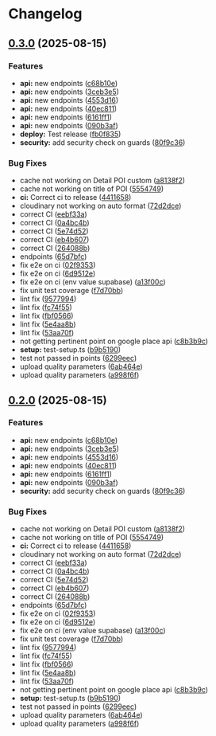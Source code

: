# Changelog

## [0.3.0](https://github.com/SnapyBara/snapybara-back/compare/snapybara-back-v0.2.0...snapybara-back-v0.3.0) (2025-08-15)


### Features

* **api:** new endpoints ([c68b10e](https://github.com/SnapyBara/snapybara-back/commit/c68b10ec7d73a7d346e31534d4c997229de38a69))
* **api:** new endpoints ([3ceb3e5](https://github.com/SnapyBara/snapybara-back/commit/3ceb3e585ce33f81f5f99fdda1f6d2e6e30d81eb))
* **api:** new endpoints ([4553d16](https://github.com/SnapyBara/snapybara-back/commit/4553d16781d2220272ce21d96e470df11589140a))
* **api:** new endpoints ([40ec811](https://github.com/SnapyBara/snapybara-back/commit/40ec811748e765ba98b28b31d55f81b65fd1fd90))
* **api:** new endpoints ([6161ff1](https://github.com/SnapyBara/snapybara-back/commit/6161ff1eb6aae654bef4d474ea3f2911e1c698c5))
* **api:** new endpoints ([090b3af](https://github.com/SnapyBara/snapybara-back/commit/090b3afa8a37d57d019d388038efd85ec3f1f751))
* **deploy:** Test release ([fb0f835](https://github.com/SnapyBara/snapybara-back/commit/fb0f835ebb8c0f0a44d0996f2151bcf39fb0fa33))
* **security:** add security check on guards ([80f9c36](https://github.com/SnapyBara/snapybara-back/commit/80f9c36bf9e6afb50e41286376cfc8a00de1da35))


### Bug Fixes

* cache not working on Detail POI custom ([a8138f2](https://github.com/SnapyBara/snapybara-back/commit/a8138f28e4c56f67d5a07216e4ca26f6136c1f19))
* cache not working on title of POI ([5554749](https://github.com/SnapyBara/snapybara-back/commit/555474930e9e8a37ee1acb3f72862e41bf8c864e))
* **ci:** Correct ci to release ([4411658](https://github.com/SnapyBara/snapybara-back/commit/44116586a01702a68880652708f43a4da2db27f0))
* cloudinary not working on auto format ([72d2dce](https://github.com/SnapyBara/snapybara-back/commit/72d2dce43aa2cfa0ef31fff5ed72e7c932606cdf))
* correct CI ([eebf33a](https://github.com/SnapyBara/snapybara-back/commit/eebf33ab2cac291831ee8477c23b4b20b7c45d40))
* correct CI ([0a4bc4b](https://github.com/SnapyBara/snapybara-back/commit/0a4bc4b902a242bef0d19123517f0657656d3d9d))
* correct CI ([5e74d52](https://github.com/SnapyBara/snapybara-back/commit/5e74d522967934d5c3a9e5a29f8af029db0a2c17))
* correct CI ([eb4b607](https://github.com/SnapyBara/snapybara-back/commit/eb4b6079be8a5e5f8d0c32c30351b6b8a30c23fb))
* correct CI ([264088b](https://github.com/SnapyBara/snapybara-back/commit/264088b81dd6f660fa6daada08bd86f2bba8a81e))
* endpoints ([65d7bfc](https://github.com/SnapyBara/snapybara-back/commit/65d7bfc71817833a7b694f1ef920d8561943e6bf))
* fix e2e on ci ([02f9353](https://github.com/SnapyBara/snapybara-back/commit/02f9353524b8043479cc4074c6a9f2792904a6a8))
* fix e2e on ci ([6d9512e](https://github.com/SnapyBara/snapybara-back/commit/6d9512e1130220173bbeef5ef3e6c52ed336db4d))
* fix e2e on ci (env value supabase) ([a13f00c](https://github.com/SnapyBara/snapybara-back/commit/a13f00c7d997d8842fbbd02297add09b73dd80e4))
* fix unit test coverage ([f7d70bb](https://github.com/SnapyBara/snapybara-back/commit/f7d70bb2fdc374f03ba8dfae6b8283b6fdaecaf1))
* lint fix ([9577994](https://github.com/SnapyBara/snapybara-back/commit/9577994b34b1185e060b65eaf65b2b97b27a8d72))
* lint fix ([fc74f55](https://github.com/SnapyBara/snapybara-back/commit/fc74f550f4b8022f244497a0b974bb99f2b16012))
* lint fix ([fbf0566](https://github.com/SnapyBara/snapybara-back/commit/fbf0566af578e94d3c8f596a286ae22e7e5f6f86))
* lint fix ([5e4aa8b](https://github.com/SnapyBara/snapybara-back/commit/5e4aa8b96ecc8ccd43e1e805ce2a0456abe440b3))
* lint fix ([53aa70f](https://github.com/SnapyBara/snapybara-back/commit/53aa70fc59a45794d92bd02e89ce22bd41079d34))
* not getting pertinent point on google place api ([c8b3b9c](https://github.com/SnapyBara/snapybara-back/commit/c8b3b9c2d8cb8bfdcfab2ac31f272c3f98959580))
* **setup:** test-setup.ts ([b9b5190](https://github.com/SnapyBara/snapybara-back/commit/b9b519041128f06b48d169bc64535e7fa507a2f8))
* test not passed in points ([6299eec](https://github.com/SnapyBara/snapybara-back/commit/6299eec481937e6e5bbdd909503354de74dd274d))
* upload quality parameters ([6ab464e](https://github.com/SnapyBara/snapybara-back/commit/6ab464e0e36605865b177ace1b081208225c37bc))
* upload quality parameters ([a998f6f](https://github.com/SnapyBara/snapybara-back/commit/a998f6fdc97cf049a12e7a48e57294171b71169b))

## [0.2.0](https://github.com/SnapyBara/snapybara-back/compare/snapybara-back-v0.1.0...snapybara-back-v0.2.0) (2025-08-15)


### Features

* **api:** new endpoints ([c68b10e](https://github.com/SnapyBara/snapybara-back/commit/c68b10ec7d73a7d346e31534d4c997229de38a69))
* **api:** new endpoints ([3ceb3e5](https://github.com/SnapyBara/snapybara-back/commit/3ceb3e585ce33f81f5f99fdda1f6d2e6e30d81eb))
* **api:** new endpoints ([4553d16](https://github.com/SnapyBara/snapybara-back/commit/4553d16781d2220272ce21d96e470df11589140a))
* **api:** new endpoints ([40ec811](https://github.com/SnapyBara/snapybara-back/commit/40ec811748e765ba98b28b31d55f81b65fd1fd90))
* **api:** new endpoints ([6161ff1](https://github.com/SnapyBara/snapybara-back/commit/6161ff1eb6aae654bef4d474ea3f2911e1c698c5))
* **api:** new endpoints ([090b3af](https://github.com/SnapyBara/snapybara-back/commit/090b3afa8a37d57d019d388038efd85ec3f1f751))
* **security:** add security check on guards ([80f9c36](https://github.com/SnapyBara/snapybara-back/commit/80f9c36bf9e6afb50e41286376cfc8a00de1da35))


### Bug Fixes

* cache not working on Detail POI custom ([a8138f2](https://github.com/SnapyBara/snapybara-back/commit/a8138f28e4c56f67d5a07216e4ca26f6136c1f19))
* cache not working on title of POI ([5554749](https://github.com/SnapyBara/snapybara-back/commit/555474930e9e8a37ee1acb3f72862e41bf8c864e))
* **ci:** Correct ci to release ([4411658](https://github.com/SnapyBara/snapybara-back/commit/44116586a01702a68880652708f43a4da2db27f0))
* cloudinary not working on auto format ([72d2dce](https://github.com/SnapyBara/snapybara-back/commit/72d2dce43aa2cfa0ef31fff5ed72e7c932606cdf))
* correct CI ([eebf33a](https://github.com/SnapyBara/snapybara-back/commit/eebf33ab2cac291831ee8477c23b4b20b7c45d40))
* correct CI ([0a4bc4b](https://github.com/SnapyBara/snapybara-back/commit/0a4bc4b902a242bef0d19123517f0657656d3d9d))
* correct CI ([5e74d52](https://github.com/SnapyBara/snapybara-back/commit/5e74d522967934d5c3a9e5a29f8af029db0a2c17))
* correct CI ([eb4b607](https://github.com/SnapyBara/snapybara-back/commit/eb4b6079be8a5e5f8d0c32c30351b6b8a30c23fb))
* correct CI ([264088b](https://github.com/SnapyBara/snapybara-back/commit/264088b81dd6f660fa6daada08bd86f2bba8a81e))
* endpoints ([65d7bfc](https://github.com/SnapyBara/snapybara-back/commit/65d7bfc71817833a7b694f1ef920d8561943e6bf))
* fix e2e on ci ([02f9353](https://github.com/SnapyBara/snapybara-back/commit/02f9353524b8043479cc4074c6a9f2792904a6a8))
* fix e2e on ci ([6d9512e](https://github.com/SnapyBara/snapybara-back/commit/6d9512e1130220173bbeef5ef3e6c52ed336db4d))
* fix e2e on ci (env value supabase) ([a13f00c](https://github.com/SnapyBara/snapybara-back/commit/a13f00c7d997d8842fbbd02297add09b73dd80e4))
* fix unit test coverage ([f7d70bb](https://github.com/SnapyBara/snapybara-back/commit/f7d70bb2fdc374f03ba8dfae6b8283b6fdaecaf1))
* lint fix ([9577994](https://github.com/SnapyBara/snapybara-back/commit/9577994b34b1185e060b65eaf65b2b97b27a8d72))
* lint fix ([fc74f55](https://github.com/SnapyBara/snapybara-back/commit/fc74f550f4b8022f244497a0b974bb99f2b16012))
* lint fix ([fbf0566](https://github.com/SnapyBara/snapybara-back/commit/fbf0566af578e94d3c8f596a286ae22e7e5f6f86))
* lint fix ([5e4aa8b](https://github.com/SnapyBara/snapybara-back/commit/5e4aa8b96ecc8ccd43e1e805ce2a0456abe440b3))
* lint fix ([53aa70f](https://github.com/SnapyBara/snapybara-back/commit/53aa70fc59a45794d92bd02e89ce22bd41079d34))
* not getting pertinent point on google place api ([c8b3b9c](https://github.com/SnapyBara/snapybara-back/commit/c8b3b9c2d8cb8bfdcfab2ac31f272c3f98959580))
* **setup:** test-setup.ts ([b9b5190](https://github.com/SnapyBara/snapybara-back/commit/b9b519041128f06b48d169bc64535e7fa507a2f8))
* test not passed in points ([6299eec](https://github.com/SnapyBara/snapybara-back/commit/6299eec481937e6e5bbdd909503354de74dd274d))
* upload quality parameters ([6ab464e](https://github.com/SnapyBara/snapybara-back/commit/6ab464e0e36605865b177ace1b081208225c37bc))
* upload quality parameters ([a998f6f](https://github.com/SnapyBara/snapybara-back/commit/a998f6fdc97cf049a12e7a48e57294171b71169b))
